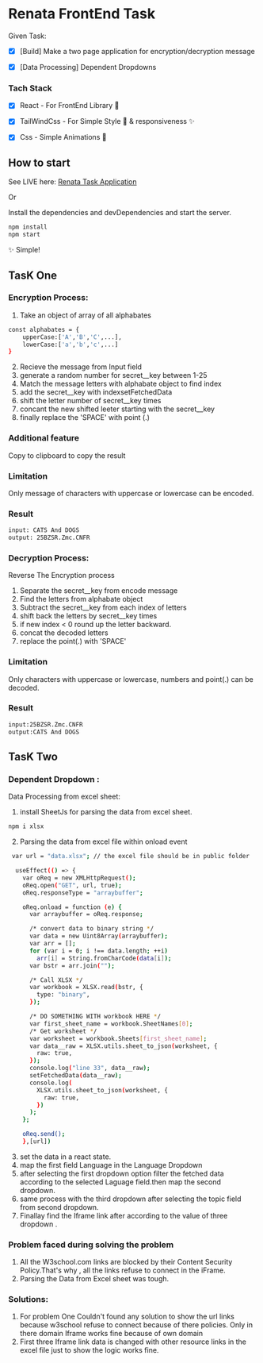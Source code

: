 # Renata FrontEnd Task

Given Task:

- [x] [Build] Make a two page application for encryption/decryption message

- [x] [Data Processing] Dependent Dropdowns

### Tach Stack

- [x] React - For FrontEnd Library 🏡

- [x] TailWindCss - For Simple Style 💄 & responsiveness ✨

- [x] Css - Simple Animations 💫

## How to start

See LIVE here: [Renata Task Application](https://renata-frontend-task.netlify.app/)

Or

Install the dependencies and devDependencies and start the server.

```sh
npm install
npm start
```

✨ Simple!

## TasK One

### Encryption Process:

1. Take an object of array of all alphabates

```sh
const alphabates = {
    upperCase:['A','B','C',...],
    lowerCase:['a','b','c',...]
}
```

2. Recieve the message from Input field
3. generate a random number for secret\_\_key between 1-25
4. Match the message letters with alphabate object to find index
5. add the secret\_\_key with indexsetFetchedData
6. shift the letter number of secret\_\_key times
7. concant the new shifted leeter starting with the secret\_\_key
8. finally replace the 'SPACE' with point (.)

### Additional feature

Copy to clipboard to copy the result

### Limitation

Only message of characters with uppercase or lowercase can be encoded.

### Result

```sh
input: CATS And DOGS
output: 25BZSR.Zmc.CNFR
```

### Decryption Process:

Reverse The Encryption process

1. Separate the secret\_\_key from encode message
2. Find the letters from alphabate object
3. Subtract the secret\_\_key from each index of letters
4. shift back the letters by secret\_\_key times
5. if new index < 0 round up the letter backward.
6. concat the decoded letters
7. replace the point(.) with 'SPACE'

### Limitation

Only characters with uppercase or lowercase, numbers and point(.) can be decoded.

### Result

```sh
input:25BZSR.Zmc.CNFR
output:CATS And DOGS
```

## TasK Two

### Dependent Dropdown :

Data Processing from excel sheet:

1. install SheetJs for parsing the data from excel sheet.

```sh
npm i xlsx
```

2. Parsing the data from excel file within onload event

```sh
 var url = "data.xlsx"; // the excel file should be in public folder

  useEffect(() => {
    var oReq = new XMLHttpRequest();
    oReq.open("GET", url, true);
    oReq.responseType = "arraybuffer";

    oReq.onload = function (e) {
      var arraybuffer = oReq.response;

      /* convert data to binary string */
      var data = new Uint8Array(arraybuffer);
      var arr = [];
      for (var i = 0; i !== data.length; ++i)
        arr[i] = String.fromCharCode(data[i]);
      var bstr = arr.join("");

      /* Call XLSX */
      var workbook = XLSX.read(bstr, {
        type: "binary",
      });

      /* DO SOMETHING WITH workbook HERE */
      var first_sheet_name = workbook.SheetNames[0];
      /* Get worksheet */
      var worksheet = workbook.Sheets[first_sheet_name];
      var data__raw = XLSX.utils.sheet_to_json(worksheet, {
        raw: true,
      });
      console.log("line 33", data__raw);
      setFetchedData(data__raw);
      console.log(
        XLSX.utils.sheet_to_json(worksheet, {
          raw: true,
        })
      );
    };

    oReq.send();
    },[url])
```

3. set the data in a react state.
4. map the first field Language in the Language Dropdown
5. after selecting the first dropdown option filter the fetched data according to the selected Laguage field.then map the second dropdown.
6. same process with the third dropdown after selecting the topic field from second dropdown.
7. Finallay find the Iframe link after according to the value of three dropdown .

### Problem faced during solving the problem

1. All the W3school.com links are blocked by their Content Security Policy.That's why , all the links refuse to connect in the iFrame.
2. Parsing the Data from Excel sheet was tough.

### Solutions:

1. For problem One Couldn't found any solution to show the url links because w3school refuse to connect because of there policies. Only in there domain Iframe works fine because of own domain
2. First three Iframe link data is changed with other resource links in the excel file just to show the logic works fine.

